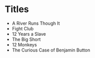 # Titles

- A River Runs Though It
- Fight Club
- 12 Years a Slave
- The Big Short
- 12 Monkeys
- The Curious Case of Benjamin Button
